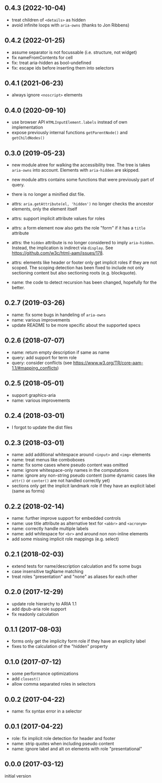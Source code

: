 0.4.3 (2022-10-04)
------------------

-	treat children of `<details>` as hidden
-	avoid infinite loops with `aria-owns` (thanks to Jon Ribbens)


0.4.2 (2022-01-25)
------------------

-	assume separator is not focussable (i.e. structure, not widget)
-	fix nameFromContents for cell
-	fix: treat aria-hidden as bool-undefined
-	fix: escape ids before inserting them into selectors


0.4.1 (2021-06-23)
------------------

-	always ignore `<noscript>` elements


0.4.0 (2020-09-10)
------------------

-	use browser API `HTMLInputElement.labels` instead of own implementation
-	expose previously internal functions `getParentNode()` and `getChildNodes()`


0.3.0 (2019-05-23)
------------------

-	new module atree for walking the accessibility tree. The tree is takes
	`aria-owns` into account. Elements with `aria-hidden` are skipped.
-	new module attrs contains some functions that were previously part of query.
-	there is no longer a minified dist file.

-	attrs: `aria.getAttribute(el, 'hidden')` no longer checks the ancestor
	elements, only the element itself
-	attrs: support implicit attribute values for roles
-	attrs: a form element now also gets the role "form" if it has a `title`
	attribute
-	attrs: the `hidden` attribute is no longer considered to imply `aria-hidden`.
	Instead, the implication is indirect via `display`. See
	<https://github.com/w3c/html-aam/issues/178>.
-	attrs: elements like header or footer only get implicit roles if they are not
	scoped. The scoping detection has been fixed to include not only sectioning
	content but also sectioning roots (e.g. blockquote).
-	name: the code to detect recursion has been changed, hopefully for the
	better.


0.2.7 (2019-03-26)
------------------

-	name: fix some bugs in handeling of `aria-owns`
-	name: various improvements
-	update README to be more specific about the supported specs


0.2.6 (2018-07-07)
------------------

-	name: return empty description if same as name
-	query: add support for term role
-	query: consider conflicts (see
	https://www.w3.org/TR/core-aam-1.1/#mapping_conflicts)


0.2.5 (2018-05-01)
------------------

-	support graphics-aria
-	name: various improvements


0.2.4 (2018-03-01)
------------------

-	I forgot to update the dist files


0.2.3 (2018-03-01)
------------------

-	name: add additional whitespace around `<input>` and `<img>` elements
-	name: treat menus like comboboxes
-	name: fix some cases where pseudo content was omitted
-	name: ignore whitespace-only names in the computations
-	name: ignore any non-string pseudo content (some dynamic cases like `attr()`
	or `conter()` are not handled correctly yet)
-	sections only get the implicit landmark role if they have an explicit label
	(same as forms)


0.2.2 (2018-02-14)
------------------

-	name: further improve support for embedded controls
-	name: use title attribute as alternative text for `<abbr>` and `<acronym>`
-	name: correctly handle multiple labels
-	name: add whitespace for `<br>` and around non non-inline elements
-	add some missing implicit role mappings (e.g. select)


0.2.1 (2018-02-03)
------------------

-	extend tests for name/description calculation and fix some bugs
-	case insensitive tagName matching
-	treat roles "presentation" and "none" as aliases for each other


0.2.0 (2017-12-29)
------------------

-	update role hierarchy to ARIA 1.1
-	add dpub-aria role support
-	fix readonly calculation


0.1.1 (2017-08-03)
------------------

-	forms only get the implicity form role if they have an explicity label
-	fixes to the calculation of the "hidden" property


0.1.0 (2017-07-12)
------------------

-	some performance optimizations
-	add `closest()`
-	allow comma separated roles in selectors


0.0.2 (2017-04-22)
------------------

-	name: fix syntax error in a selector


0.0.1 (2017-04-22)
------------------

-	role: fix implicit role detection for header and footer
-	name: strip quotes when including pseudo content
-	name: ignore label and alt on elements with role "presentational"


0.0.0 (2017-03-12)
------------------

initial version
